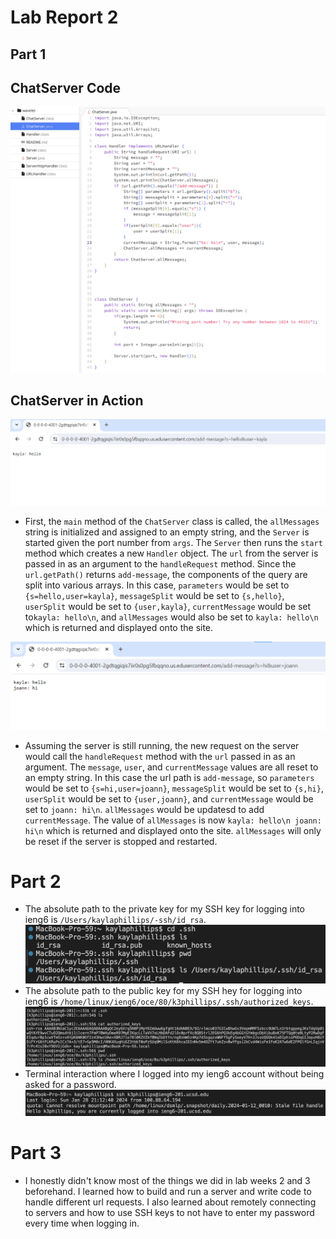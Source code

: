 # Lab Report 2
## Part 1
## ChatServer Code
![Image](lab2CodeFinal.png)
## ChatServer in Action
![Image](lab2Pic1.png)
* First, the `main` method of the `ChatServer` class is called, the `allMessages` string is initialized and assigned to an empty string, and the `Server` is started given the port number from `args`. The `Server` then runs the `start` method which creates a new `Handler` object. The `url` from the server is passed in as an argument to the `handleRequest` method. Since the `url.getPath()` returns `add-message`, the components of the query are split into various arrays. In this case, `parameters` would be set to `{s=hello,user=kayla}`, `messageSplit` would be set to `{s,hello}`, `userSplit` would be set to `{user,kayla}`, `currentMessage` would be set to`kayla: hello\n`, and `allMessages` would also be set to `kayla: hello\n` which is returned and displayed onto the site. 

![Image](lab2Pic2.png)
* Assuming the server is still running, the new request on the server would call the `handleRequest` method with the `url` passed in as an argument. The `message`, `user`, and `currentMessage` values are all reset to an empty string. In this case the url path is `add-message`, so `parameters` would be set to `{s=hi,user=joann}`, `messageSplit` would be set to `{s,hi}`, `userSplit` would be set to `{user,joann}`, and `currentMessage` would be set to `joann: hi\n`. `allMessages` would be updatesd to add `currentMessage`. The value of `allMessages` is now `kayla: hello\n joann: hi\n` which is returned and displayed onto the site. `allMessages` will only be reset if the server is stopped and restarted.

# Part 2
* The absolute path to the private key for my SSH key for logging into ieng6 is `/Users/kaylaphillips/-ssh/id_rsa`. 
![Image](privateKeyPath.png)
* The absolute path to the public key for my SSH hey for logging into ieng6 is `/home/linux/ieng6/oce/80/k3phillips/.ssh/authorized_keys`. 
![Image](publicKeyPath.png)
* Terminal interaction where I logged into my ieng6 account without being asked for a password. 
![Image](sshLoginNoPassword.png)

# Part 3
* I honestly didn't know most of the things we did in lab weeks 2 and 3 beforehand. I learned how to build and run a server and write code to handle different url requests. I also learned about remotely connecting to servers and how to use SSH keys to not have to enter my password every time when logging in.



